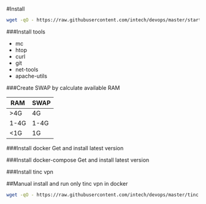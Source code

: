 #Install
```bash
wget -qO - https://raw.githubusercontent.com/intech/devops/master/startup.sh | bash
```
###Install tools
- mc
- htop
- curl
- git
- net-tools
- apache-utils

###Create SWAP by calculate available RAM

| RAM  | SWAP |
|------|------|
| >4G  | 4G   |
| 1-4G | 1-4G |
| <1G  | 1G   |

###Install docker
Get and install latest version

###Install docker-compose
Get and install latest version

###Install tinc vpn

##Manual install and run only tinc vpn in docker
```bash
wget -qO - https://raw.githubusercontent.com/intech/devops/master/tinc.sh | GIT='https://login:secret@github.com/user/repo.git' bash
```
